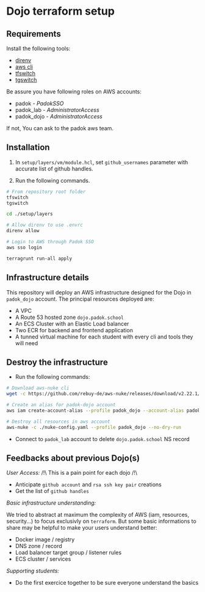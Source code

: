 # Dojo terraform setup

## Requirements

Install the following tools:
- [direnv](https://direnv.net/docs/installation.html)
- [aws cli](https://docs.aws.amazon.com/cli/latest/userguide/getting-started-install.html)
- [tfswitch](https://tfswitch.warrensbox.com/Install/)
- [tgswitch](https://tgswitch.warrensbox.com/)

Be assure you have following roles on AWS accounts:
- padok - *PadokSSO*
- padok_lab - *AdministratorAccess*
- padok_dojo - *AdministratorAccess*

If not, You can ask to the padok aws team.

## Installation

1. In `setup/layers/vm/module.hcl`, set `github_usernames` parameter with accurate list of github handles.

2. Run the following commands.
```bash
# From repository root folder
tfswitch
tgswitch

cd ./setup/layers

# Allow direnv to use .envrc
direnv allow

# Login to AWS through Padok SSO
aws sso login

terragrunt run-all apply
```

## Infrastructure details

This repository will deploy an AWS infrastructure designed for the Dojo in `padok_dojo` account.
The principal resources deployed are:
- A VPC
- A Route 53 hosted zone `dojo.padok.school`
- An ECS Cluster with an Elastic Load balancer
- Two ECR for backend and frontend application
- A tunned virtual machine for each student with every cli and tools they will need

## Destroy the infrastructure

- Run the following commands:
```bash
# Download aws-nuke cli
wget -c https://github.com/rebuy-de/aws-nuke/releases/download/v2.22.1/aws-nuke-v2.22.1-linux-amd64.tar.gz -O - | tar -xz -C $HOME/bin

# Create an alias for padok-dojo account
aws iam create-account-alias --profile padok_dojo --account-alias padok_dojo

# Destroy all resources in aws account
aws-nuke -c ./nuke-config.yaml --profile padok_dojo --no-dry-run
```

- Connect to `padok_lab` account to delete `dojo.padok.school` NS record


## Feedbacks about previous Dojo(s)

*User Access:*
/!\ This is a pain point for each dojo /!\
- Anticipate `github account` and `rsa ssh key pair` creations
- Get the list of `github handles`

*Basic infrastructure understanding:*

We tried to abstract at maximum the complexity of AWS (iam, resources, security...) to focus exclusivly on `terraform`.
But some basic informations to share may be helpful to make your users understand better:
- Docker image / registry
- DNS zone / record
- Load balancer target group / listener rules
- ECS cluster / services

*Supporting students:*
- Do the first exercice together to be sure everyone understand the basics
